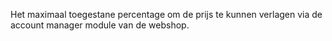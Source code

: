 Het maximaal toegestane percentage om de prijs te kunnen verlagen via de account manager module van de webshop.